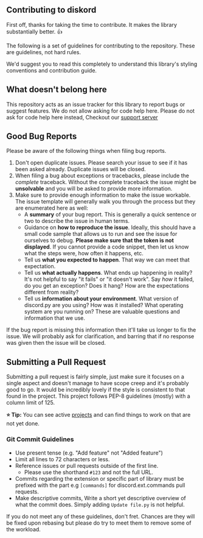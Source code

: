 ## Contributing to diskord

First off, thanks for taking the time to contribute. It makes the library substantially better. :+1:

The following is a set of guidelines for contributing to the repository. These are guidelines, not hard rules.

We'd suggest you to read this completely to understand this library's styling conventions and contribution guide.

## What doesn't belong here
This repository acts as an issue tracker for this library to report bugs or suggest features. We do not allow asking for code help here. Please do not ask for code help here instead, Checkout our [support server](https://dsc.gg/diskord-dev)

## Good Bug Reports

Please be aware of the following things when filing bug reports.

1. Don't open duplicate issues. Please search your issue to see if it has been asked already. Duplicate issues will be closed.
2. When filing a bug about exceptions or tracebacks, please include the *complete* traceback. Without the complete traceback the issue might be **unsolvable** and you will be asked to provide more information.
3. Make sure to provide enough information to make the issue workable. The issue template will generally walk you through the process but they are enumerated here as well:
    - A **summary** of your bug report. This is generally a quick sentence or two to describe the issue in human terms.
    - Guidance on **how to reproduce the issue**. Ideally, this should have a small code sample that allows us to run and see the issue for ourselves to debug. **Please make sure that the token is not displayed**. If you cannot provide a code snippet, then let us know what the steps were, how often it happens, etc.
    - Tell us **what you expected to happen**. That way we can meet that expectation.
    - Tell us **what actually happens**. What ends up happening in reality? It's not helpful to say "it fails" or "it doesn't work". Say *how* it failed, do you get an exception? Does it hang? How are the expectations different from reality?
    - Tell us **information about your environment**. What version of discord.py are you using? How was it installed? What operating system are you running on? These are valuable questions and information that we use.

If the bug report is missing this information then it'll take us longer to fix the issue. We will probably ask for clarification, and barring that if no response was given then the issue will be closed.

## Submitting a Pull Request

Submitting a pull request is fairly simple, just make sure it focuses on a single aspect and doesn't manage to have scope creep and it's probably good to go. It would be incredibly lovely if the style is consistent to that found in the project. This project follows PEP-8 guidelines (mostly) with a column limit of 125.

**:star: Tip:** You can see active [projects](https://github.com/diskord-dev/diskord/projects) and can find things to work on that are not yet done.  

### Git Commit Guidelines

- Use present tense (e.g. "Add feature" not "Added feature")
- Limit all lines to 72 characters or less.
- Reference issues or pull requests outside of the first line.
    - Please use the shorthand `#123` and not the full URL.
- Commits regarding the extension or specific part of library must be prefixed with the part e.g `[commands]` for discord.ext.commands pull requests.
- Make descriptive commits, Write a short yet descriptive overview of what the commit does. Simply adding `Update file.py` is not helpful.

If you do not meet any of these guidelines, don't fret. Chances are they will be fixed upon rebasing but please do try to meet them to remove some of the workload.
